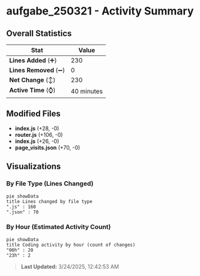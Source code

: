 # aufgabe_250321 - Activity Summary 

## Overall Statistics

| Stat                   | Value                                                             |
| ---------------------- | ----------------------------------------------------------------- |
| **Lines Added** (➕)   | 230                                          |
| **Lines Removed** (➖) | 0                                        |
| **Net Change** (↕)    | 230                |
| **Active Time** (⌚)   | 40 minutes |


## Modified Files
- **index.js** (+28, -0)
- **router.js** (+106, -0)
- **index.js** (+26, -0)
- **page_visits.json** (+70, -0)

## Visualizations

### By File Type (Lines Changed)

```mermaid
pie showData
title Lines changed by file type
".js" : 160
".json" : 70
```

### By Hour (Estimated Activity Count)

```mermaid
pie showData
title Coding activity by hour (count of changes)
"00h" : 20
"23h" : 2
```


> **Last Updated:** 3/24/2025, 12:42:53 AM